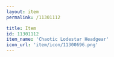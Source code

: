 ```yaml
---
layout: item
permalink: /11301112

title: Item
id: 11301112
item_name: 'Chaotic Lodestar Headgear'
icon_url: 'item/icon/11300696.png'
---
```

